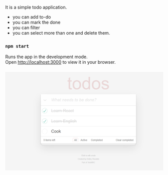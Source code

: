 
It is a simple todo application.
- you can add to-do
- you can mark the done
- you can filter
- you can select more than one and delete them.




### `npm start`

Runs the app in the development mode.\
Open [http://localhost:3000](http://localhost:3000) to view it in your browser.

### 

[![Github Badge](https://github.com/eceokumuus/todo/blob/master/todos.PNG)](link) 

